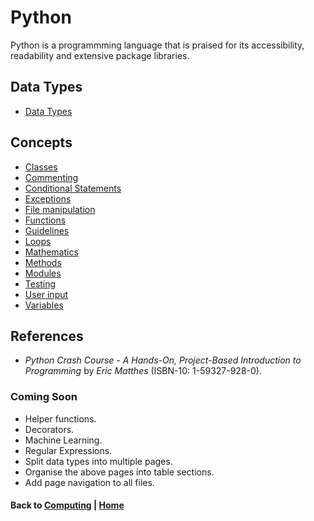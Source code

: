 # Python 
Python is a programmming language that is praised for its accessibility, readability and extensive package libraries. 

## Data Types
- [Data Types](data_types.md)

## Concepts
- [Classes](classes.md)
- [Commenting](comments.md)
- [Conditional Statements](conditionals.md)
- [Exceptions](exceptions.md)
- [File manipulation](files.md)
- [Functions](functions.md)
- [Guidelines](guidelines.md)
- [Loops](loops.md)
- [Mathematics](mathematics.md)
- [Methods](methods.md)
- [Modules](modules.md)
- [Testing](testing.md)
- [User input](user_input.md)
- [Variables](variables.md)

## References 
- *Python Crash Course - A Hands-On, Project-Based Introduction to Programming* by *Eric Matthes* (ISBN-10: 1-59327-928-0).

### Coming Soon
- Helper functions.
- Decorators.
- Machine Learning.
- Regular Expressions.
- Split data types into multiple pages.
- Organise the above pages into table sections.
- Add page navigation to all files.

#### Back to [Computing](../README.md) | [Home](../../README.md) 
